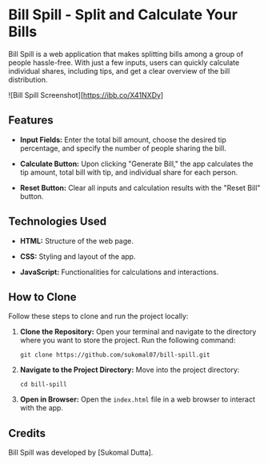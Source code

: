# Bill Spill - Split and Calculate Your Bills

Bill Spill is a web application that makes splitting bills among a group of people hassle-free. With just a few inputs, users can quickly calculate individual shares, including tips, and get a clear overview of the bill distribution.

![Bill Spill Screenshot][https://ibb.co/X41NXDy]

## Features

- **Input Fields:** Enter the total bill amount, choose the desired tip percentage, and specify the number of people sharing the bill.

- **Calculate Button:** Upon clicking "Generate Bill," the app calculates the tip amount, total bill with tip, and individual share for each person.

- **Reset Button:** Clear all inputs and calculation results with the "Reset Bill" button.

## Technologies Used

- **HTML:** Structure of the web page.

- **CSS:** Styling and layout of the app.

- **JavaScript:** Functionalities for calculations and interactions.

## How to Clone

Follow these steps to clone and run the project locally:

1. **Clone the Repository:**
   Open your terminal and navigate to the directory where you want to store the project. Run the following command:
   ```
   git clone https://github.com/sukomal07/bill-spill.git
   ```
   
2. **Navigate to the Project Directory:**
   Move into the project directory:
   ```
   cd bill-spill
   ```

3. **Open in Browser:**
   Open the `index.html` file in a web browser to interact with the app.


## Credits

Bill Spill was developed by [Sukomal Dutta].
